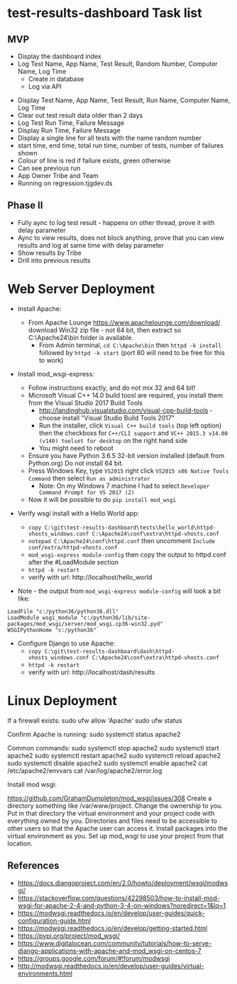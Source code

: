 # test-results-dashboard Task list

## MVP

* Display the dashboard index
* Log Test Name, App Name, Test Result, Random Number, Computer Name, Log Time
    * Create in database
    * Log via API
- Display Test Name, App Name, Test Result, Run Name, Computer Name, Log Time
- Clear out test result data older than 2 days
- Log Test Run Time, Failure Message
- Display Run Time, Failure Message
- Display a single line for all tests with the name random number
- start time, end time, total run time, number of tests, number of failures shown
- Colour of line is red if failure exists, green otherwise
- Can see previous run
- App Owner Tribe and Team
- Running on regression.tjgdev.ds

## Phase II
- Fully aync to log test result - happens on other thread, prove it with delay parameter
- Aync to view results, does not block anything, prove that you can view results and log at same time with delay parameter
- Show results by Tribe
- Drill into previous results

# Web Server Deployment

* Install Apache:
    * From Apache Lounge https://www.apachelounge.com/download/ download Win32 zip file - not 64 bit, then extract so C:\Apache24\bin folder is available.
        * From Admin terminal, `cd C:\Apache\bin` then `httpd -k install` followed by `httpd -k start` (port 80 will need to be free for this to work)

* Install mod_wsgi-express:
    * Follow instructions exactly, and do not mix 32 and 64 bit!
    * Microsoft Visual C++ 14.0 build toosl are required, you install them from the Visual Studio 2017 Build Tools
        * http://landinghub.visualstudio.com/visual-cpp-build-tools - choose install "Visual Studio Build Tools 2017"
        * Run the installer, click `Visual C++ build tools` (top left option) then the checkboxs for `C++/CLI support` and `VC++ 2015.3 v14.00 (v140) toolset for desktop` on the right hand side
        * You might need to reboot
    * Ensure you have Python 3.6.5 32-bit version installed (default from Python.org) Do not install 64 bit. 
    * Press Windows Key, type `VS2015` right click `VS2015 x86 Native Tools Command` then select `Run as administrator`
        * Note: On my Windows 7 machine I had to select `Developer Command Prompt for VS 2017 (2)`
    * Now it will be possible to do `pip install mod_wsgi`

* Verify wsgi install with a Hello World app:
    * `copy C:\git\test-results-dashboard\tests\hello_world\httpd-vhosts_windows.conf C:\Apache24\conf\extra\httpd-vhosts.conf`
    * `notepad C:\Apache24\conf\httpd.conf` then uncomment `Include conf/extra/httpd-vhosts.conf`
    * `mod_wsgi-express module-config` then copy the output to httpd.conf after the #LoadModule section
    * `httpd -k restart`
    * verify with url: http://localhost/hello_world

* Note - the output from `mod_wsgi-express module-config` will look a bit like:
```
LoadFile "c:/python36/python36.dll"
LoadModule wsgi_module "c:/python36/lib/site-packages/mod_wsgi/server/mod_wsgi.cp36-win32.pyd"
WSGIPythonHome "c:/python36"
```

* Configure Django to use Apache:
    * `copy C:\git\test-results-dashboard\dash\httpd-vhosts_windows.conf C:\Apache24\conf\extra\httpd-vhosts.conf`
    * `httpd -k restart`
    * verify with url: http://localhost/dash/results

# Linux Deployment

If a firewall exists:
sudo ufw allow 'Apache'
sudo ufw status

Confirm Apache is running:
sudo systemctl status apache2

Common commands:
sudo systemctl stop apache2
sudo systemctl start apache2
sudo systemctl restart apache2
sudo systemctl reload apache2
sudo systemctl disable apache2
sudo systemctl enable apache2
cat /etc/apache2/envvars
cat /var/log/apache2/error.log

Install mod wsgi:



https://github.com/GrahamDumpleton/mod_wsgi/issues/308
Create a directory something like /var/www/project. Change the ownership to you. Put in that directory the virtual environment and your project code with everything owned by you. Directories and files need to be accessible to other users so that the Apache user can access it. Install packages into the virtual environment as you. Set up mod_wsgi to use your project from that location.


## References
* https://docs.djangoproject.com/en/2.0/howto/deployment/wsgi/modwsgi/
* https://stackoverflow.com/questions/42298503/how-to-install-mod-wsgi-for-apache-2-4-and-python-3-4-on-windows?noredirect=1&lq=1
* https://modwsgi.readthedocs.io/en/develop/user-guides/quick-configuration-guide.html
* https://modwsgi.readthedocs.io/en/develop/getting-started.html
* https://pypi.org/project/mod_wsgi/
* https://www.digitalocean.com/community/tutorials/how-to-serve-django-applications-with-apache-and-mod_wsgi-on-centos-7
* https://groups.google.com/forum/#!forum/modwsgi
* http://modwsgi.readthedocs.io/en/develop/user-guides/virtual-environments.html


